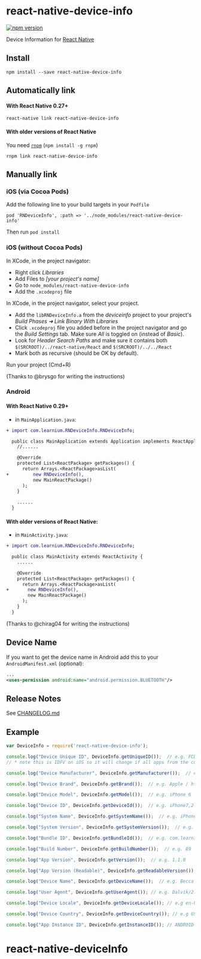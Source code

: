 # react-native-device-info

[![npm version](https://badge.fury.io/js/react-native-device-info@2x.png)](http://badge.fury.io/js/react-native-device-info)

Device Information for [React Native](https://github.com/facebook/react-native)

## Install

```shell
npm install --save react-native-device-info
```

## Automatically link

#### With React Native 0.27+

```shell
react-native link react-native-device-info
```

#### With older versions of React Native

You need [`rnpm`](https://github.com/rnpm/rnpm) (`npm install -g rnpm`)

```shell
rnpm link react-native-device-info
```

## Manually link

### iOS (via Cocoa Pods)
Add the following line to your build targets in your `Podfile`

`pod 'RNDeviceInfo', :path => '../node_modules/react-native-device-info'`

Then run `pod install`

### iOS (without Cocoa Pods)

In XCode, in the project navigator:
- Right click _Libraries_
- Add Files to _[your project's name]_
- Go to `node_modules/react-native-device-info`
- Add the `.xcodeproj` file

In XCode, in the project navigator, select your project.
- Add the `libRNDeviceInfo.a` from the _deviceinfo_ project to your project's _Build Phases ➜ Link Binary With Libraries_
- Click `.xcodeproj` file you added before in the project navigator and go the _Build Settings_ tab. Make sure _All_ is toggled on (instead of _Basic_).
- Look for _Header Search Paths_ and make sure it contains both `$(SRCROOT)/../react-native/React` and `$(SRCROOT)/../../React` 
- Mark both as recursive (should be OK by default).

Run your project (Cmd+R)

(Thanks to @brysgo for writing the instructions)

### Android

#### With React Native 0.29+

- in `MainApplication.java`:

```diff
+ import com.learnium.RNDeviceInfo.RNDeviceInfo;

  public class MainApplication extends Application implements ReactApplication {
    //......

    @Override
    protected List<ReactPackage> getPackages() {
      return Arrays.<ReactPackage>asList(
+         new RNDeviceInfo(),
          new MainReactPackage()
      );
    }
    
    ......
  }
```

#### With older versions of React Native:

- in `MainActivity.java`:

```diff
+ import com.learnium.RNDeviceInfo.RNDeviceInfo;

  public class MainActivity extends ReactActivity {
    ......

    @Override
    protected List<ReactPackage> getPackages() {
      return Arrays.<ReactPackage>asList(
+       new RNDeviceInfo(),
        new MainReactPackage()
      );
    }
  }
```

(Thanks to @chirag04 for writing the instructions)

## Device Name

If you want to get the device name in Android add this to your `AndroidManifest.xml` (optional):

```xml
...
<uses-permission android:name="android.permission.BLUETOOTH"/>
```

## Release Notes

See [CHANGELOG.md](https://github.com/rebeccahughes/react-native-device-info/blob/master/CHANGELOG.md)

## Example

```js
var DeviceInfo = require('react-native-device-info');

console.log("Device Unique ID", DeviceInfo.getUniqueID());  // e.g. FCDBD8EF-62FC-4ECB-B2F5-92C9E79AC7F9
// * note this is IDFV on iOS so it will change if all apps from the current apps vendor have been previously uninstalled

console.log("Device Manufacturer", DeviceInfo.getManufacturer());  // e.g. Apple

console.log("Device Brand", DeviceInfo.getBrand());  // e.g. Apple / htc / Xiaomi

console.log("Device Model", DeviceInfo.getModel());  // e.g. iPhone 6

console.log("Device ID", DeviceInfo.getDeviceId());  // e.g. iPhone7,2 / or the board on Android e.g. goldfish

console.log("System Name", DeviceInfo.getSystemName());  // e.g. iPhone OS

console.log("System Version", DeviceInfo.getSystemVersion());  // e.g. 9.0

console.log("Bundle ID", DeviceInfo.getBundleId());  // e.g. com.learnium.mobile

console.log("Build Number", DeviceInfo.getBuildNumber());  // e.g. 89

console.log("App Version", DeviceInfo.getVersion());  // e.g. 1.1.0

console.log("App Version (Readable)", DeviceInfo.getReadableVersion());  // e.g. 1.1.0.89

console.log("Device Name", DeviceInfo.getDeviceName());  // e.g. Becca's iPhone 6

console.log("User Agent", DeviceInfo.getUserAgent()); // e.g. Dalvik/2.1.0 (Linux; U; Android 5.1; Google Nexus 4 - 5.1.0 - API 22 - 768x1280 Build/LMY47D)

console.log("Device Locale", DeviceInfo.getDeviceLocale()); // e.g en-US

console.log("Device Country", DeviceInfo.getDeviceCountry()); // e.g US

console.log("App Instance ID", DeviceInfo.getInstanceID()); // ANDROID ONLY - see https://developers.google.com/instance-id/
```
# react-native-deviceInfo
